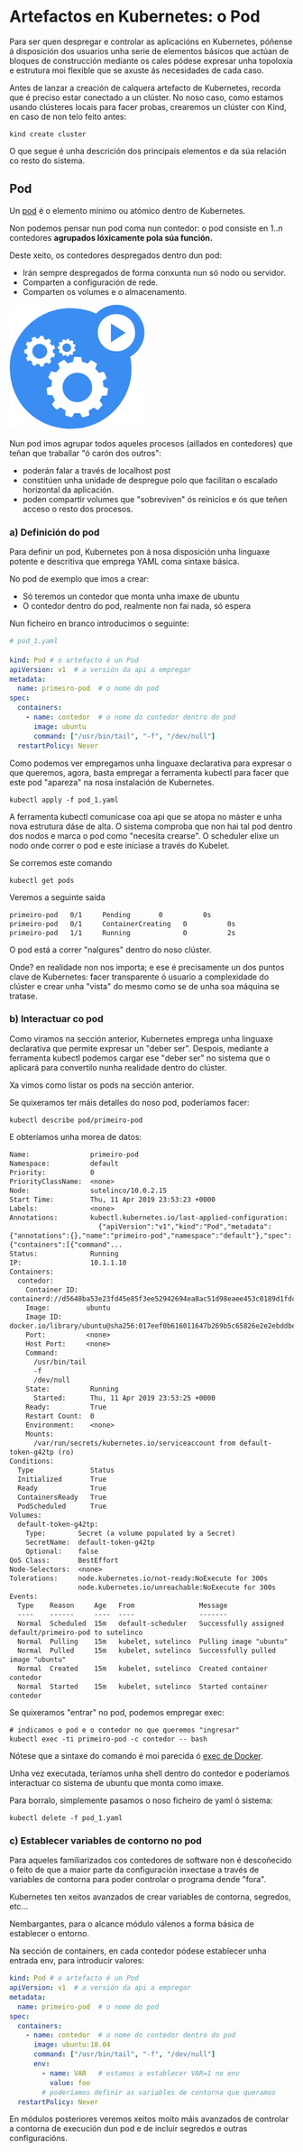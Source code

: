 # Artefactos en Kubernetes: o Pod

Para ser quen despregar e controlar as aplicacións en Kubernetes, póñense á disposición dos usuarios unha serie de elementos básicos que actúan de bloques de construcción mediante os cales pódese expresar unha topoloxía e estrutura moi flexible que se axuste ás necesidades de cada caso.  

Antes de lanzar a creación de calquera artefacto de Kubernetes, recorda que é preciso estar conectado a un clúster. No noso caso, como estamos usando clústeres locais para facer probas, crearemos un clúster con Kind, en caso de non telo feito antes:

```shell
kind create cluster
```

O que segue é unha descrición dos principais elementos e da súa relación co resto do sistema.

## Pod

Un [pod](https://kubernetes.io/docs/concepts/workloads/pods/) é o elemento mínimo ou atómico dentro de Kubernetes.

Non podemos pensar nun pod coma nun contedor: o pod consiste en 1..n contedores **agrupados lóxicamente pola súa función.** 

Deste xeito, os contedores despregados dentro dun pod:

- Irán sempre despregados de forma conxunta nun só nodo ou servidor. 
- Comparten a configuración de rede.
- Comparten os volumes e o almacenamento. 

![Pod](./../_media/02/pod1.png)

Nun pod imos agrupar todos aqueles procesos (aillados en contedores) que teñan que traballar "ó carón dos outros": 

- poderán falar a través de localhost post 
- constitúen unha unidade de despregue polo que facilitan o escalado horizontal da aplicación. 
- poden compartir volumes que "sobreviven" ós reinicios  e ós que teñen acceso o resto dos procesos. 

### a) Definición do pod

Para definir un pod, Kubernetes pon á nosa disposición unha linguaxe potente e descritiva que emprega YAML coma sintaxe básica. 

No pod de exemplo que imos a crear:

- Só teremos un contedor que monta unha imaxe de ubuntu
- O contedor dentro do pod, realmente non fai nada, só espera

Nun ficheiro en branco introducimos o seguinte:

```yaml
# pod_1.yaml

kind: Pod # o artefacto é un Pod
apiVersion: v1  # a versión da api a empregar
metadata:
  name: primeiro-pod  # o nome do pod
spec:
  containers:
    - name: contedor  # o nome do contedor dentro do pod
      image: ubuntu
      command: ["/usr/bin/tail", "-f", "/dev/null"]
  restartPolicy: Never
```

Como podemos ver empregamos unha linguaxe declarativa para expresar o que queremos, agora, basta empregar a ferramenta kubectl para facer que este pod "apareza" na nosa instalación de Kubernetes. 

```shell
kubectl apply -f pod_1.yaml
```

A ferramenta kubectl comunícase coa api que se atopa no máster e unha nova estrutura dáse de alta. O sistema comproba que non hai tal pod dentro dos nodos e marca o pod como "necesita crearse". O scheduler elixe un nodo onde correr o pod e este iníciase a través do Kubelet. 

Se corremos este comando

```shell
kubectl get pods
```

Veremos a seguinte saída

```shell
primeiro-pod   0/1     Pending       0          0s
primeiro-pod   0/1     ContainerCreating   0          0s
primeiro-pod   1/1     Running             0          2s
```

O pod está a correr "nalgures" dentro do noso clúster.

Onde? en realidade non nos importa; e ese é precisamente un dos puntos clave de Kubernetes: facer transparente ó usuario a complexidade do clúster e crear unha "vista" do mesmo como se de unha soa máquina se tratase. 

### b) Interactuar co pod

Como viramos na sección anterior, Kubernetes emprega unha linguaxe declarativa que permite expresar un "deber ser". Despois, mediante a ferramenta kubectl podemos cargar ese "deber ser" no sistema que o aplicará para convertilo nunha realidade dentro do clúster. 

Xa vimos como listar os pods na sección anterior. 

Se quixeramos ter máis detalles do noso pod, poderíamos facer:

```shell
kubectl describe pod/primeiro-pod
```

E obteríamos unha morea de datos:

```shell
Name:               primeiro-pod
Namespace:          default
Priority:           0
PriorityClassName:  <none>
Node:               sutelinco/10.0.2.15
Start Time:         Thu, 11 Apr 2019 23:53:23 +0000
Labels:             <none>
Annotations:        kubectl.kubernetes.io/last-applied-configuration:
                      {"apiVersion":"v1","kind":"Pod","metadata":{"annotations":{},"name":"primeiro-pod","namespace":"default"},"spec":{"containers":[{"command"...
Status:             Running
IP:                 10.1.1.10
Containers:
  contedor:
    Container ID:  containerd://d5648ba53e23fd45e85f3ee52942694ea8ac51d98eaee453c0189d1fdc17935d
    Image:         ubuntu
    Image ID:      docker.io/library/ubuntu@sha256:017eef0b616011647b269b5c65826e2e2ebddbe5d1f8c1e56b3599fb14fabec8
    Port:          <none>
    Host Port:     <none>
    Command:
      /usr/bin/tail
      -f
      /dev/null
    State:          Running
      Started:      Thu, 11 Apr 2019 23:53:25 +0000
    Ready:          True
    Restart Count:  0
    Environment:    <none>
    Mounts:
      /var/run/secrets/kubernetes.io/serviceaccount from default-token-g42tp (ro)
Conditions:
  Type              Status
  Initialized       True
  Ready             True
  ContainersReady   True
  PodScheduled      True
Volumes:
  default-token-g42tp:
    Type:        Secret (a volume populated by a Secret)
    SecretName:  default-token-g42tp
    Optional:    false
QoS Class:       BestEffort
Node-Selectors:  <none>
Tolerations:     node.kubernetes.io/not-ready:NoExecute for 300s
                 node.kubernetes.io/unreachable:NoExecute for 300s
Events:
  Type    Reason     Age   From                Message
  ----    ------     ----  ----                -------
  Normal  Scheduled  15m   default-scheduler   Successfully assigned default/primeiro-pod to sutelinco
  Normal  Pulling    15m   kubelet, sutelinco  Pulling image "ubuntu"
  Normal  Pulled     15m   kubelet, sutelinco  Successfully pulled image "ubuntu"
  Normal  Created    15m   kubelet, sutelinco  Created container contedor
  Normal  Started    15m   kubelet, sutelinco  Started container contedor
```

Se quixeramos "entrar" no pod, podemos empregar exec:

```shell
# indicamos o pod e o contedor no que queremos "ingresar"
kubectl exec -ti primeiro-pod -c contedor -- bash
```

Nótese que a sintaxe do comando é moi parecida ó [exec de Docker](https://docs.docker.com/engine/reference/commandline/exec/). 

Unha vez executada, teríamos unha shell dentro do contedor e poderíamos interactuar co sistema de ubuntu que monta como imaxe. 

Para borralo, simplemente pasamos o noso ficheiro de yaml ó sistema:

```shell
kubectl delete -f pod_1.yaml
```

### c) Establecer variables de contorno no pod

Para aqueles familiarizados cos contedores de software non é descoñecido o feito de que a maior parte da configuración inxectase a través de variables de contorna para poder controlar o programa dende "fora". 

Kubernetes ten xeitos avanzados de crear variables de contorna, segredos, etc... 

Nembargantes, para o alcance módulo válenos a forma básica de establecer o entorno. 

Na sección de containers, en cada contedor pódese establecer unha entrada env, para introducir valores:

```yaml
kind: Pod # o artefacto é un Pod
apiVersion: v1  # a versión da api a empregar
metadata:
  name: primeiro-pod  # o nome do pod
spec:
  containers:
    - name: contedor  # o nome do contedor dentro do pod
      image: ubuntu:18.04
      command: ["/usr/bin/tail", "-f", "/dev/null"]
      env:
        - name: VAR   # estamos a establecer VAR=1 no env
          value: foo
        # poderíamos definir as variables de contorna que queramos
  restartPolicy: Never
```

En módulos posteriores veremos xeitos moito máis avanzados de controlar a contorna de execución dun pod e de incluir segredos e outras configuracións.









